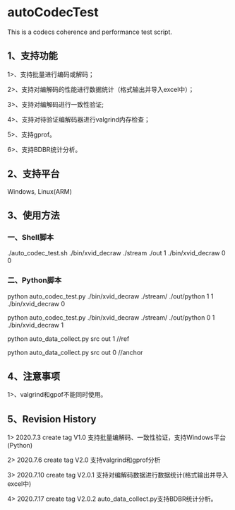 # autoCodecTest
This is a codecs coherence and performance test script. 

## 1、支持功能

1>、支持批量进行编码或解码；

2>、支持对编解码的性能进行数据统计（格式输出并导入excel中）；

3>、支持对编解码进行一致性验证;

4>、支持对待验证编解码器进行valgrind内存检查；

5>、支持gprof。 

6>、支持BDBR统计分析。

## 2、支持平台
Windows, Linux(ARM)

## 3、使用方法

### 一、Shell脚本
./auto_codec_test.sh ./bin/xvid_decraw ./stream  ./out 1 ./bin/xvid_decraw  0 0


### 二、Python脚本
python auto_codec_test.py  ./bin/xvid_decraw  ./stream/ ./out/python  1 1 ./bin/xvid_decraw  0

python auto_codec_test.py  ./bin/xvid_decraw  ./stream/ ./out/python  0 1 ./bin/xvid_decraw  1

python auto_data_collect.py  src  out 1   //ref

python auto_data_collect.py  src  out 0   //anchor

## 4、注意事项

1>、valgrind和gpof不能同时使用。

## 5、Revision History

1> 2020.7.3  create tag V1.0    支持批量编解码、一致性验证，支持Windows平台(Python)

2> 2020.7.6  create tag V2.0    支持valgrind和gprof分析

3> 2020.7.10 create tag V2.0.1  支持对编解码数据进行数据统计(格式输出并导入excel中)

4> 2020.7.17 create tag V2.0.2  auto_data_collect.py支持BDBR统计分析。
